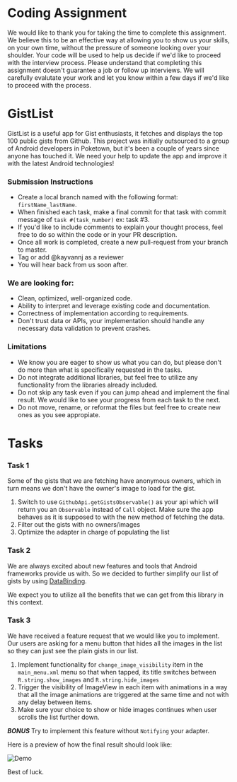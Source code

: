 # Coding Assignment
We would like to thank you for taking the time to complete this assignment. We believe this to be an effective way at allowing you to show us your skills, on your own time, without the pressure of someone looking over your shoulder. Your code will be used to help us decide if we'd like to proceed with the interview process. Please understand that completing this assignment doesn't guarantee a job or follow up interviews. We will carefully evalutate your work and let you know within a few days if we'd like to proceed with the process. 

# GistList
GistList is a useful app for Gist enthusiasts, it fetches and displays the top 100 public gists from Github. This project was initially outsourced to a group of Android developers in Poketown, but it's been a couple of years since anyone has touched it. We need your help to update the app and improve it with the latest Android technologies!

### Submission Instructions
* Create a local branch named with the following format: `firstName_lastName`.
* When finished each task, make a final commit for that task with commit message of `task #(task_number)` ex: task #3.
* If you'd like to include comments to explain your thought process, feel free to do so within the code or in your PR description.
* Once all work is completed, create a new pull-request from your branch to master.
* Tag or add @kayvannj as a reviewer
* You will hear back from us soon after.

### We are looking for:
* Clean, optimized, well-organized code.
* Ability to interpret and leverage existing code and documentation.
* Correctness of implementation according to requirements.  
* Don't trust data or APIs, your implementation should handle any necessary data validation to prevent crashes.

### Limitations
* We know you are eager to show us what you can do, but please don't do more than what is specifically requested in the tasks.
* Do not integrate additional libraries, but feel free to utilize any functionality from the libraries already included.
* Do not skip any task even if you can jump ahead and implement the final result. We would like to see your progress from each task to the next.
* Do not move, rename, or reformat the files but feel free to create new ones as you see appropiate.

# Tasks
### Task 1

Some of the gists that we are fetching have anonymous owners, which in turn means we don't have the owner's image to load for the gist. 

1. Switch to use `GithubApi.getGistsObservable()` as your api which will return you an `Observable` instead of `Call` object. Make sure the app behaves as it is supposed to with the new method of fetching the data.
2. Filter out the gists with no owners/images
3. Optimize the adapter in charge of populating the list

### Task 2

We are always excited about new features and tools that Android frameworks provide us with. So we decided to further simplify our list of gists by using [DataBinding](https://developer.android.com/topic/libraries/data-binding/index.html).

We expect you to utilize all the benefits that we can get from this library in this context.

### Task 3

We have received a feature request that we would like you to implement. Our users are asking for a menu button that hides all the images in the list so they can just see the plain gists in our list.

1. Implement functionality for `change_image_visibility` item in the `main_menu.xml` menu so that when tapped, its title switches between `R.string.show_images` and `R.string.hide_images`
2. Trigger the visibility of ImageView in each item with animations in a way that all the image animations are triggered at the same time and not with any delay between items.
3. Make sure your choice to show or hide images continues when user scrolls the list further down.

***BONUS*** Try to implement this feature without ```Notifying``` your adapter.

Here is a preview of how the final result should look like:

![Demo](http://i.giphy.com/3o7TKW0nrNSwdar7Ms.gif)

Best of luck.
